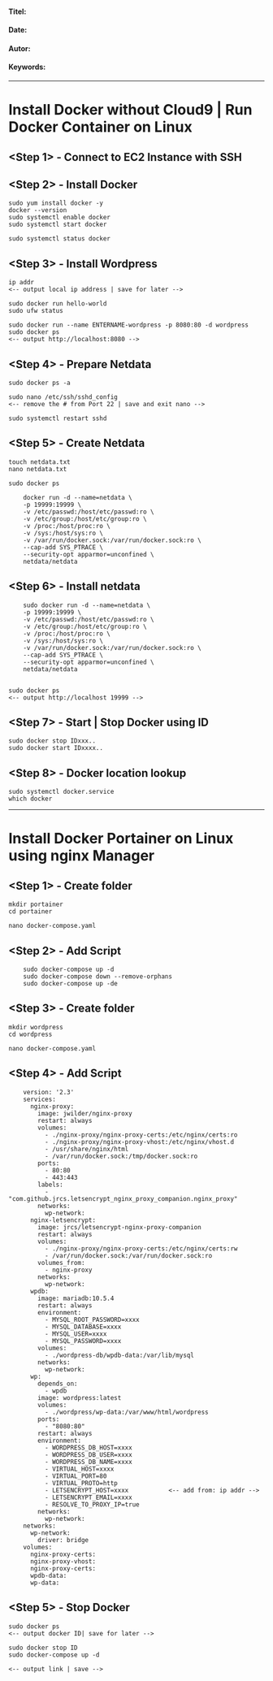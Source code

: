 #### Titel:  
#### Date:   
#### Autor: 
#### Keywords:  

--------------------


# Install Docker without Cloud9 | Run Docker Container on Linux

## <Step 1> - Connect to EC2 Instance with SSH

## <Step 2> - Install Docker

	sudo yum install docker -y
	docker --version
	sudo systemctl enable docker
	sudo systemctl start docker

	sudo systemctl status docker

	
## <Step 3> - Install Wordpress

	ip addr
	<-- output local ip address | save for later -->
	
	sudo docker run hello-world
	sudo ufw status
	
	sudo docker run --name ENTERNAME-wordpress -p 8080:80 -d wordpress
	sudo docker ps
	<-- output http://localhost:8080 -->


## <Step 4> - Prepare Netdata
	
	sudo docker ps -a
	
	sudo nano /etc/ssh/sshd_config
	<-- remove the # from Port 22 | save and exit nano -->
	
	sudo systemctl restart sshd


## <Step 5> - Create Netdata
	
	touch netdata.txt
	nano netdata.txt
	
	sudo docker ps
	
		docker run -d --name=netdata \
		-p 19999:19999 \
		-v /etc/passwd:/host/etc/passwd:ro \
		-v /etc/group:/host/etc/group:ro \
		-v /proc:/host/proc:ro \
		-v /sys:/host/sys:ro \
		-v /var/run/docker.sock:/var/run/docker.sock:ro \
		--cap-add SYS_PTRACE \
		--security-opt apparmor=unconfined \
		netdata/netdata

		
## <Step 6> - Install netdata

		sudo docker run -d --name=netdata \
		-p 19999:19999 \
		-v /etc/passwd:/host/etc/passwd:ro \
		-v /etc/group:/host/etc/group:ro \
		-v /proc:/host/proc:ro \
		-v /sys:/host/sys:ro \
		-v /var/run/docker.sock:/var/run/docker.sock:ro \
		--cap-add SYS_PTRACE \
		--security-opt apparmor=unconfined \
		netdata/netdata

 	
	sudo docker ps
	<-- output http://localhost 19999 -->


## <Step 7> - Start | Stop Docker using ID

	sudo docker stop IDxxx..
	sudo docker start IDxxxx..


## <Step 8> - Docker location lookup

	sudo systemctl docker.service
	which docker

------------------------------------

# Install Docker Portainer on Linux using nginx Manager

## <Step 1> - Create folder 

	mkdir portainer
	cd portainer
	
	nano docker-compose.yaml


## <Step 2> - Add Script 

		sudo docker-compose up -d
		sudo docker-compose down --remove-orphans
		sudo docker-compose up -de


## <Step 3> - Create folder 

	mkdir wordpress
	cd wordpress

	nano docker-compose.yaml


## <Step 4> - Add Script 

		version: '2.3'
		services:
		  nginx-proxy:
			image: jwilder/nginx-proxy
			restart: always
			volumes:
			  - ./nginx-proxy/nginx-proxy-certs:/etc/nginx/certs:ro
			  - ./nginx-proxy/nginx-proxy-vhost:/etc/nginx/vhost.d
			  - /usr/share/nginx/html
			  - /var/run/docker.sock:/tmp/docker.sock:ro
			ports:
			  - 80:80
			  - 443:443
			labels:
			  - "com.github.jrcs.letsencrypt_nginx_proxy_companion.nginx_proxy"
			networks:
			  wp-network:
		  nginx-letsencrypt:
			image: jrcs/letsencrypt-nginx-proxy-companion
			restart: always
			volumes:
			  - ./nginx-proxy/nginx-proxy-certs:/etc/nginx/certs:rw
			  - /var/run/docker.sock:/var/run/docker.sock:ro
			volumes_from:
			  - nginx-proxy
			networks:
			  wp-network:
		  wpdb:
			image: mariadb:10.5.4
			restart: always
			environment:
			  - MYSQL_ROOT_PASSWORD=xxxx                    
			  - MYSQL_DATABASE=xxxx                           
			  - MYSQL_USER=xxxx                                
			  - MYSQL_PASSWORD=xxxx                      
			volumes:
			  - ./wordpress-db/wpdb-data:/var/lib/mysql
			networks:
			  wp-network:
		  wp:
			depends_on:
			  - wpdb
			image: wordpress:latest
			volumes:
			  - ./wordpress/wp-data:/var/www/html/wordpress
			ports:
			  - "8080:80"
			restart: always
			environment:
			  - WORDPRESS_DB_HOST=xxxx
			  - WORDPRESS_DB_USER=xxxx              
			  - WORDPRESS_DB_NAME=xxxx          
			  - VIRTUAL_HOST=xxxx                
			  - VIRTUAL_PORT=80
			  - VIRTUAL_PROTO=http
			  - LETSENCRYPT_HOST=xxxx 			<-- add from: ip addr -->              
			  - LETSENCRYPT_EMAIL=xxxx          
			  - RESOLVE_TO_PROXY_IP=true
			networks:
			  wp-network:
		networks:
		  wp-network:
			driver: bridge
		volumes:
		  nginx-proxy-certs:
		  nginx-proxy-vhost:
		  nginx-proxy-certs:
		  wpdb-data:
		  wp-data:

## <Step 5> - Stop Docker 
	sudo docker ps 
	<-- output docker ID| save for later -->
	
	sudo docker stop ID 
	sudo docker-compose up -d
	
	<-- output link | save -->

